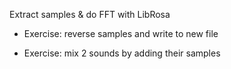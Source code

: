 
Extract samples & do FFT with LibRosa




- Exercise: reverse samples and write to new file

- Exercise: mix 2 sounds by adding their samples

